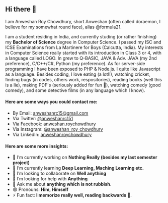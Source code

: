 ## Hi there 👋

I am Anweshan Roy Chowdhury, short Anweshan (often called doraemon, I believe for my somewhat round face), alias @formula21.

I am a student residing in India, and currently studing (or rather finishing) my **Bachelor of Science** degree in Computer Science. I passed my ISC and ICSE Examinations from La Martinere for Boys (Calcutta, India). My interests in Computer Science really started with its introduction in Class 3 or 4, with a language called LOGO. In grew to Q-BASIC, JAVA & Adv. JAVA (my 2nd preference), C/C++/C#, Python (my preference). As for server-side programming I have been exposed to PHP & Node.js. I quite like Javascript as a language. Besides coding, I love eating (a lot!!), watching cricket, finding bugs (in codes, others work, respositories), reading books (well this is a lie), making PDF's (seriously added for fun 🤣), watching comedy (good comedy), and some detective films (in any language which I know). 

#### Here are some ways you could contact me:
- By Email: anweshanrc15@gmail.com
- Via Twitter: [@anweshanrc151](https://twitter.com/anweshanrc151)
- Via Facebook: [anweshan.roychowdhury](https://www.facebook.com/anweshan.roychowdhury)
- Via Instagram: [@anweshan_roy_chowdhury](https://instagram.com/anweshan_roy_chowdhury)
- Via LinkedIn: [anweshanroychowdhury](https://in.linkedin.com/in/anweshanroychowdhury)

#### Here are some more insights:
- 🔭 I’m currently working on **Nothing Really (besides my last semester project)**
- 🌱 I’m currently learning **Deep Learning, Maching Learning etc.**
- 👯 I’m looking to collaborate on **Well anything**
- 🤔 I’m looking for help with **Anything**
- 💬 Ask me about **anything which is not rubbish**.
- 😄 Pronouns: **Him, Himself**
- ⚡ Fun fact: **I memorize really well, reading backwards** 📖.
